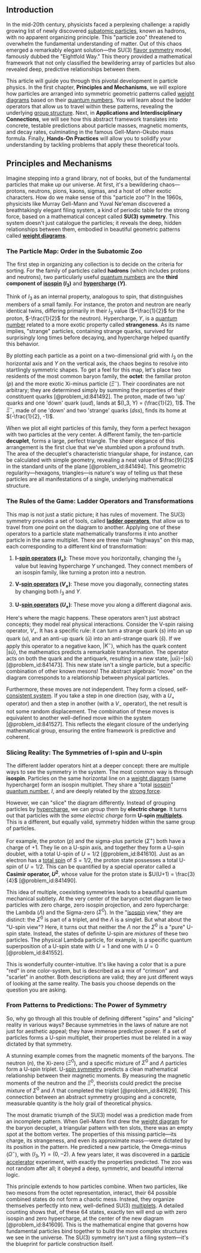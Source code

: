 ## Introduction
In the mid-20th century, physicists faced a perplexing challenge: a rapidly growing list of newly discovered [subatomic particles](@article_id:141998), known as hadrons, with no apparent organizing principle. This "particle zoo" threatened to overwhelm the fundamental understanding of matter. Out of this chaos emerged a remarkably elegant solution—the SU(3) [flavor symmetry](@article_id:152357) model, famously dubbed the "Eightfold Way." This theory provided a mathematical framework that not only classified the bewildering array of particles but also revealed deep, predictive relationships between them.

This article will guide you through this pivotal development in particle physics. In the first chapter, **Principles and Mechanisms**, we will explore how particles are arranged into symmetric geometric patterns called [weight diagrams](@article_id:204140) based on their [quantum numbers](@article_id:145064). You will learn about the ladder operators that allow us to travel within these patterns, revealing the underlying [group structure](@article_id:146361). Next, in **Applications and Interdisciplinary Connections**, we will see how this abstract framework translates into concrete, testable predictions about particle masses, magnetic moments, and decay rates, culminating in the famous Gell-Mann-Okubo mass formula. Finally, **Hands-On Practices** will allow you to solidify your understanding by tackling problems that apply these theoretical tools.

## Principles and Mechanisms

Imagine stepping into a grand library, not of books, but of the fundamental particles that make up our universe. At first, it's a bewildering chaos—protons, neutrons, pions, kaons, sigmas, and a host of other exotic characters. How do we make sense of this "particle zoo"? In the 1960s, physicists like Murray Gell-Mann and Yuval Ne'eman discovered a breathtakingly elegant filing system, a kind of periodic table for the strong force, based on a mathematical concept called **SU(3) symmetry**. This system doesn't just catalogue the particles; it reveals the deep, hidden relationships between them, embodied in beautiful geometric patterns called **[weight diagrams](@article_id:204140)**.

### The Particle Map: Order in the Subatomic Zoo

The first step in organizing any collection is to decide on the criteria for sorting. For the family of particles called **hadrons** (which includes protons and neutrons), two particularly useful [quantum numbers](@article_id:145064) are the **third component of [isospin](@article_id:156020) ($I_3$)** and **[hypercharge](@article_id:186163) ($Y$)**.

Think of $I_3$ as an internal property, analogous to spin, that distinguishes members of a small family. For instance, the proton and neutron are nearly identical twins, differing primarily in their $I_3$ value ($+\frac{1}{2}$ for the proton, $-\frac{1}{2}$ for the neutron). Hypercharge, $Y$, is a [quantum number](@article_id:148035) related to a more exotic property called **strangeness**. As its name implies, "strange" particles, containing strange quarks, survived for surprisingly long times before decaying, and hypercharge helped quantify this behavior.

By plotting each particle as a point on a two-dimensional grid with $I_3$ on the horizontal axis and $Y$ on the vertical axis, the chaos begins to resolve into startlingly symmetric shapes. To get a feel for this map, let's place two residents of the most common baryon family, the **octet**: the familiar proton ($p$) and the more exotic Xi-minus particle ($\Xi^-$). Their coordinates are not arbitrary; they are determined simply by summing the properties of their constituent quarks [@problem_id:841492]. The proton, made of two 'up' quarks and one 'down' quark ($uud$), lands at $(I_3, Y) = (\frac{1}{2}, 1)$. The $\Xi^-$, made of one 'down' and two 'strange' quarks ($dss$), finds its home at $(-\frac{1}{2}, -1)$.

When we plot all eight particles of this family, they form a perfect hexagon with two particles at the very center. A different family, the ten-particle **decuplet**, forms a large, perfect triangle. The sheer elegance of this arrangement is the first clue that we've stumbled upon a profound truth. The area of the decuplet's characteristic triangular shape, for instance, can be calculated with simple geometry, revealing a neat value of $\frac{9}{2}$ in the standard units of the plane [@problem_id:841494]. This geometric regularity—hexagons, triangles—is nature's way of telling us that these particles are all manifestations of a single, underlying mathematical structure.

### The Rules of the Game: Ladder Operators and Transformations

This map is not just a static picture; it has rules of movement. The SU(3) symmetry provides a set of tools, called **[ladder operators](@article_id:155512)**, that allow us to travel from one point on the diagram to another. Applying one of these operators to a particle state mathematically transforms it into another particle in the same multiplet. There are three main "highways" on this map, each corresponding to a different kind of transformation:

1.  **I-[spin operators](@article_id:154925) ($I_\pm$)**: These move you horizontally, changing the $I_3$ value but leaving hypercharge $Y$ unchanged. They connect members of an isospin family, like turning a proton into a neutron.

2.  **V-[spin operators](@article_id:154925) ($V_\pm$)**: These move you diagonally, connecting states by changing both $I_3$ and $Y$.

3.  **U-[spin operators](@article_id:154925) ($U_\pm$)**: These move you along a different diagonal axis.

Here's where the magic happens. These operators aren't just abstract concepts; they model real physical interactions. Consider the V-spin raising operator, $V_+$. It has a specific rule: it can turn a strange quark ($s$) into an up quark ($u$), and an anti-up quark ($\bar{u}$) into an anti-strange quark ($\bar{s}$). If we apply this operator to a negative kaon, $|K^-\rangle$, which has the quark content $|s\bar{u}\rangle$, the mathematics predicts a remarkable transformation. The operator acts on both the quark and the antiquark, resulting in a new state, $|u\bar{u}\rangle - |s\bar{s}\rangle$ [@problem_id:841473]. This new state isn't a single particle, but a specific combination of other known mesons! The abstract algebraic "move" on the diagram corresponds to a relationship between physical particles.

Furthermore, these moves are not independent. They form a closed, self-[consistent system](@article_id:149339). If you take a step in one direction (say, with a $U_+$ operator) and then a step in another (with a $V_-$ operator), the net result is not some random displacement. The combination of these moves is equivalent to another well-defined move within the system [@problem_id:841527]. This reflects the elegant closure of the underlying mathematical group, ensuring the entire framework is predictive and coherent.

### Slicing Reality: The Symmetries of I-spin and U-spin

The different ladder operators hint at a deeper concept: there are multiple ways to see the symmetry in the system. The most common way is through **isospin**. Particles on the same horizontal line on a [weight diagram](@article_id:182194) (same hypercharge) form an isospin multiplet. They share a "total [isospin](@article_id:156020)" [quantum number](@article_id:148035), $I$, and are deeply related by the [strong force](@article_id:154316).

However, we can "slice" the diagram differently. Instead of grouping particles by [hypercharge](@article_id:186163), we can group them by **electric charge**. It turns out that particles with the *same electric charge* form **U-spin [multiplets](@article_id:195336)**. This is a different, but equally valid, symmetry hidden within the same group of particles.

For example, the proton ($p$) and the sigma-plus particle ($\Sigma^+$) both have a charge of $+1$. They lie on a U-spin axis, and together they form a U-spin doublet, with a total U-spin of $U = 1/2$ [@problem_id:841610]. Just as an electron has a [total spin](@article_id:152841) of $S=1/2$, the proton state possesses a total U-spin of $U=1/2$. This can be quantified by a special operator called a **Casimir operator, $U^2$**, whose value for the proton state is $U(U+1) = \frac{3}{4}$ [@problem_id:841490].

This idea of multiple, coexisting symmetries leads to a beautiful quantum mechanical subtlety. At the very center of the baryon octet diagram lie two particles with zero charge, zero isospin projection, and zero hypercharge: the Lambda ($\Lambda$) and the Sigma-zero ($\Sigma^0$). In the "[isospin](@article_id:156020) view," they are distinct: the $\Sigma^0$ is part of a triplet, and the $\Lambda$ is a singlet. But what about the "U-spin view"? Here, it turns out that neither the $\Lambda$ nor the $\Sigma^0$ is a "pure" U-spin state. Instead, the states of definite U-spin are *mixtures* of these two particles. The physical Lambda particle, for example, is a specific quantum superposition of a U-spin state with $U=1$ and one with $U=0$ [@problem_id:841552].

This is wonderfully counter-intuitive. It's like having a color that is a pure "red" in one color-system, but is described as a mix of "crimson" and "scarlet" in another. Both descriptions are valid; they are just different ways of looking at the same reality. The basis you choose depends on the question you are asking.

### From Patterns to Predictions: The Power of Symmetry

So, why go through all this trouble of defining different "spins" and "slicing" reality in various ways? Because symmetries in the laws of nature are not just for aesthetic appeal; they have immense predictive power. If a set of particles forms a U-spin multiplet, their properties must be related in a way dictated by that symmetry.

A stunning example comes from the magnetic moments of the baryons. The neutron ($n$), the Xi-zero ($\Xi^0$), and a specific mixture of $\Sigma^0$ and $\Lambda$ particles form a U-spin triplet. U-[spin symmetry](@article_id:197499) predicts a clean mathematical relationship between their magnetic moments. By measuring the magnetic moments of the neutron and the $\Xi^0$, theorists could predict the precise mixture of $\Sigma^0$ and $\Lambda$ that completed the triplet [@problem_id:841629]. This connection between an abstract symmetry grouping and a concrete, measurable quantity is the holy grail of theoretical physics.

The most dramatic triumph of the SU(3) model was a prediction made from an incomplete pattern. When Gell-Mann first drew the [weight diagram](@article_id:182194) for the baryon decuplet, a triangular pattern with ten slots, there was an empty spot at the bottom vertex. The properties of this missing particle—its charge, its strangeness, and even its approximate mass—were dictated by its position in the pattern. He predicted a new particle, the Omega-minus ($\Omega^-$), with $(I_3, Y)=(0, -2)$. A few years later, it was discovered in a [particle accelerator](@article_id:269213) experiment, with exactly the properties predicted. The zoo was not random after all; it obeyed a deep, symmetric, and beautiful internal logic.

This principle extends to how particles combine. When two particles, like two mesons from the octet representation, interact, their 64 possible combined states do not form a chaotic mess. Instead, they organize themselves perfectly into new, well-defined SU(3) [multiplets](@article_id:195336). A detailed counting shows that, of these 64 states, exactly ten will end up with zero isospin and zero hypercharge, at the center of the new diagram [@problem_id:841609]. This is the mathematical engine that governs how fundamental particles bind together to build the more complex structures we see in the universe. The SU(3) symmetry isn't just a filing system—it's the blueprint for particle construction itself.